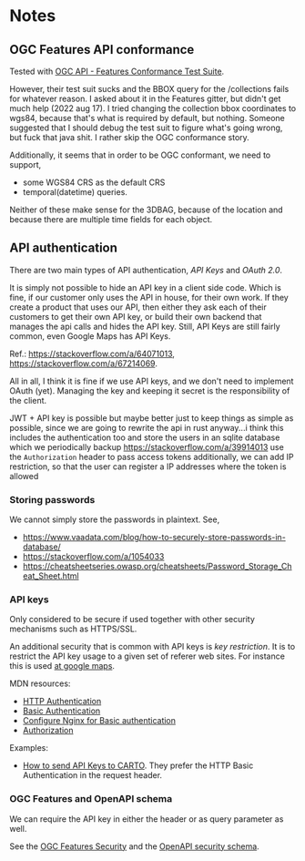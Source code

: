 # Notes

## OGC Features API conformance

Tested with [OGC API - Features Conformance Test Suite](https://cite.opengeospatial.org/teamengine/about/ogcapi-features-1.0/1.0/site/).

However, their test suit sucks and the BBOX query for the /collections fails for whatever reason.
I asked about it in the Features gitter, but didn't get much help (2022 aug 17).
I tried changing the collection bbox coordinates to wgs84, because that's what is required by default, but nothing.
Someone suggested that I should debug the test suit to figure what's going wrong, but fuck that java shit. I rather skip the OGC conformance story.

Additionally, it seems that in order to be OGC conformant, we need to support,

- some WGS84 CRS as the default CRS
- temporal(datetime) queries.

Neither of these make sense for the 3DBAG, because of the location and because there are multiple time fields for each object.

## API authentication

There are two main types of API authentication, *API Keys* and *OAuth 2.0*.

It is simply not possible to hide an API key in a client side code.
Which is fine, if our customer only uses the API in house, for their own work.
If they create a product that uses our API, then either they ask each of their customers to get their own API key, or build their own backend that manages the api calls and hides the API key.
Still, API Keys are still fairly common, even Google Maps has API Keys.

Ref.: https://stackoverflow.com/a/64071013, https://stackoverflow.com/a/67214069.

All in all, I think it is fine if we use API keys, and we don't need to implement OAuth (yet).
Managing the key and keeping it secret is the responsibility of the client.


JWT + API key is possible
but maybe better just to keep things as simple as possible, since we are going to rewrite the api in rust anyway...i think
this includes the authentication too
and store the users in an sqlite database which we periodically backup
https://stackoverflow.com/a/39914013
use the `Authorization` header to pass access tokens
additionally, we can add IP restriction, so that the user can register a IP addresses where the token is allowed

### Storing passwords

We cannot simply store the passwords in plaintext.
See,
+ https://www.vaadata.com/blog/how-to-securely-store-passwords-in-database/
+ https://stackoverflow.com/a/1054033
+ https://cheatsheetseries.owasp.org/cheatsheets/Password_Storage_Cheat_Sheet.html

### API keys

Only considered to be secure if used together with other security mechanisms such as HTTPS/SSL.

An additional security that is common with API keys is *key restriction*.
It is to restrict the API key usage to a given set of referer web sites.
For instance this is used [at google maps](https://developers.google.com/maps/documentation/javascript/get-api-key#restrict_key).

MDN resources:

- [HTTP Authentication](https://developer.mozilla.org/en-US/docs/Web/HTTP/Authentication#authentication_schemes)
- [Basic Authentication](https://developer.mozilla.org/en-US/docs/Web/HTTP/Headers/WWW-Authenticate#basic_authentication)
- [Configure Nginx for Basic authentication](https://developer.mozilla.org/en-US/docs/Web/HTTP/Authentication#restricting_access_with_nginx_and_basic_authentication)
- [Authorization](https://developer.mozilla.org/en-US/docs/Web/HTTP/Headers/Authorization)

Examples:

- [How to send API Keys to CARTO](https://carto.com/developers/auth-api/guides/how-to-send-API-Keys/). They prefer the HTTP Basic Authentication in the request header.

### OGC Features and OpenAPI schema

We can require the API key in either the header or as query parameter as well.

See the [OGC Features Security](https://docs.opengeospatial.org/is/17-069r4/17-069r4.html#security) and the [OpenAPI security schema](https://spec.openapis.org/oas/v3.0.3#security-scheme-object). 

